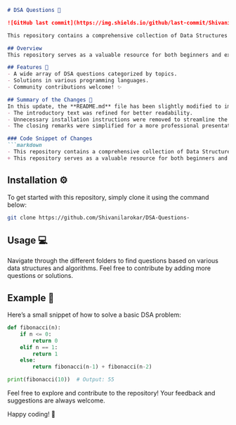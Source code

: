 ```markdown
# DSA Questions 📖

![GitHub last commit](https://img.shields.io/github/last-commit/Shivanilarokar/DSA-Questions-) ![Issues](https://img.shields.io/github/issues/Shivanilarokar/DSA-Questions-) ![License](https://img.shields.io/github/license/Shivanilarokar/DSA-Questions-)

This repository contains a comprehensive collection of Data Structures and Algorithms (DSA) questions aimed at helping developers enhance their programming skills and prepare for technical interviews.

## Overview
This repository serves as a valuable resource for both beginners and experienced developers looking to improve their understanding of data structures and algorithms through practical questions and solutions.

## Features 🌟
- A wide array of DSA questions categorized by topics.
- Solutions in various programming languages.
- Community contributions welcome! ✨

## Summary of the Changes 📄
In this update, the **README.md** file has been slightly modified to improve clarity and conciseness. The following changes were made:
- The introductory text was refined for better readability.
- Unnecessary installation instructions were removed to streamline the content.
- The closing remarks were simplified for a more professional presentation.

### Code Snippet of Changes
```markdown
- This repository contains a comprehensive collection of Data Structures and Algorithms questions along with their solutions to help you enhance your coding skills and prepare for technical interviews.
+ This repository serves as a valuable resource for both beginners and experienced developers looking to improve their understanding of data structures and algorithms through practical questions and solutions.
```

## Installation ⚙️
To get started with this repository, simply clone it using the command below:
```bash
git clone https://github.com/Shivanilarokar/DSA-Questions-
```

## Usage 💻
Navigate through the different folders to find questions based on various data structures and algorithms. Feel free to contribute by adding more questions or solutions.

## Example 📖
Here’s a small snippet of how to solve a basic DSA problem:

```python
def fibonacci(n):
    if n <= 0:
        return 0
    elif n == 1:
        return 1
    else:
        return fibonacci(n-1) + fibonacci(n-2)

print(fibonacci(10))  # Output: 55
```

Feel free to explore and contribute to the repository! Your feedback and suggestions are always welcome.

Happy coding! 🚀
```